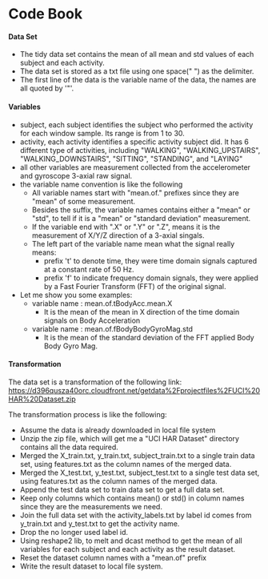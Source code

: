 Code Book
====================

#### Data Set 

* The tidy data set contains the mean of all mean and std values of each subject and each activity.
* The data set is stored as a txt file using one space(" ") as the delimiter.
* The first line of the data is the variable name of the data, the names are all quoted by '"'.

#### Variables

* subject, each subject identifies the subject who performed the activity for each window sample. Its range is from 1 to 30. 
* activity, each activity identifies a specific activity subject did. It has 6 different type of activities, including "WALKING", "WALKING_UPSTAIRS", "WALKING_DOWNSTAIRS", "SITTING", "STANDING", and "LAYING"
* all other variables are measurement collected from the accelerometer and gyroscope 3-axial raw signal.
* the variable name convention is like the following
  * All variable names start with "mean.of." prefixes since they are "mean" of some measurement.
  * Besides the suffix, the variable names contains either a "mean" or "std", to tell if it is a "mean" or "standard deviation" measurement.
  * If the variable end with ".X" or ".Y" or ".Z", means it is the measurement of X/Y/Z direction of a 3-axial singals.  
  * The left part of the variable name mean what the signal really means:
    * prefix 't' to denote time, they were time domain signals captured at a constant rate of 50 Hz.
    * prefix 'f' to indicate frequency domain signals, they were applied by a Fast Fourier Transform (FFT) of the original signal.
* Let me show you some examples:
  * variable name : mean.of.tBodyAcc.mean.X
    * It is the mean of the mean in X direction of the time domain signals on Body Acceleration
  * variable name : mean.of.fBodyBodyGyroMag.std
    * It is the mean of the standard deviation of the FFT applied Body Body Gyro Mag.

#### Transformation 

The data set is a transformation of the following link:
https://d396qusza40orc.cloudfront.net/getdata%2Fprojectfiles%2FUCI%20HAR%20Dataset.zip 
   
The transformation process is like the following:

* Assume the data is already downloaded in local file system
* Unzip the zip file, which will get me a "UCI HAR Dataset" directory contains all the data required.
* Merged the X_train.txt, y_train.txt, subject_train.txt to a single train data set, using features.txt as the column names of the merged data.
* Merged the X_test.txt, y_test.txt, subject_test.txt to a single test data set, using features.txt as the column names of the merged data.
* Append the test data set to train data set to get a full data set.
* Keep only columns which contains mean() or std() in column names since they are the measurements we need.
* Join the full data set with the activity_labels.txt by label id comes from y_train.txt and y_test.txt to get the activity name.
* Drop the no longer used label id.
* Using reshape2 lib, to melt and dcast method to get the mean of all variables for each subject and each activity as the result dataset.
* Reset the dataset column names with a "mean.of" prefix
* Write the result dataset to local file system.
